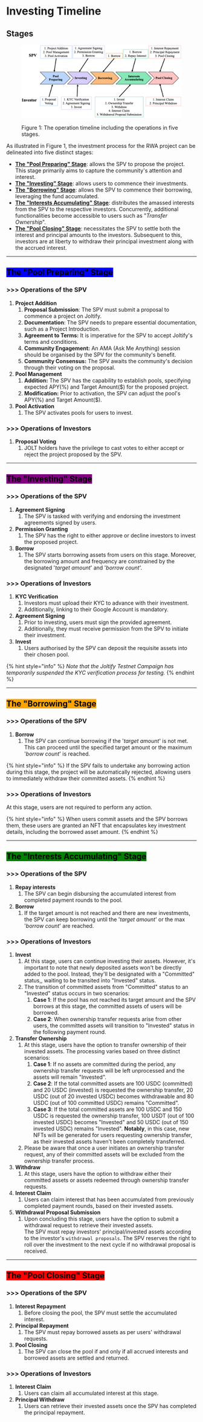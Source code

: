 # Investing Timeline

## Stages

<figure><img src="../../.gitbook/assets/timeline (1).jpg" alt=""><figcaption><p>Figure 1: The operation timeline including the operations in five stages.</p></figcaption></figure>

As illustrated in Figure 1, the investment process for the RWA project can be delineated into five distinct stages:

* [**The "Pool Preparing" Stage**](investing-timeline.md#the-pool-preparing-stage): allows the SPV to propose the project. This stage primarily aims to capture the community's attention and interest.
* [**The "Investing" Stage**](investing-timeline.md#the-investing-stage): allows users to commence their investments.
* [**The "Borrowing" Stage**](investing-timeline.md#the-borrowing-stage): allows the SPV to commence their borrowing, leveraging the fund accumulated.
* [**The "Interests Accumulating" Stage**](investing-timeline.md#the-interests-accumulating-stage): distributes the amassed interests from the SPV to the respective investors. Concurrently, additional functionalities become accessible to users such as "_Transfer Ownership_".
* [**The "Pool Closing" Stage**](investing-timeline.md#the-pool-closing-stage): necessitates the SPV to settle both the interest and principal amounts to the investors. Subsequent to this, investors are at liberty to withdraw their principal investment along with the accrued interest.

***

## <mark style="background-color:blue;">The "Pool Preparing" Stage</mark>

### >>> Operations of the SPV

1. **Project Addition**
   1. **Proposal Submission**: The SPV must submit a proposal to commence a project on Joltify.
   2. **Documentation**: The SPV needs to prepare essential documentation, such as a Project Introduction.
   3. **Agreement to Terms:** It is imperative for the SPV to accept Joltify's terms and conditions.
   4. **Community Engagement:** An AMA (Ask Me Anything) session should be organised by the SPV for the community's benefit.
   5. **Community Consensus:** The SPV awaits the community's decision through their voting on the proposal.
2. **Pool Management**
   1. **Addition:** The SPV has the capability to establish pools, specifying expected APY(%) and Target Amount($) for the proposed project.
   2. **Modification:** Prior to activation, the SPV can adjust the pool's APY(%) and Target Amount($).
3. **Pool Activation**
   1. The SPV activates pools for users to invest.

### >>> Operations of Investors

1. **Proposal Voting**
   1. JOLT holders have the privilege to cast votes to either accept or reject the project proposed by the SPV.

***

## <mark style="background-color:purple;">The "Investing" Stage</mark>

### >>> Operations of the SPV

1. **Agreement Signing**
   1. The SPV is tasked with verifying and endorsing the investment agreements signed by users.
2. **Permission Granting**
   1. The SPV has the right to either approve or decline investors to invest the proposed project.
3. **Borrow**
   1. The SPV starts borrowing assets from users on this stage. Moreover, the borrowing amount and frequency are constrained by the designated '_target amount_' and '_borrow count_'.

### >>> Operations of Investors

1. **KYC Verification**
   1. Investors must upload their KYC to advance with their investment.
   2. Additionally, linking to their Google Account is mandatory.
2. **Agreement Signing**
   1. Prior to investing, users must sign the provided agreement.
   2. Additionally, they must receive permission from the SPV to initiate their investment.
3. **Invest**
   1. Users authorised by the SPV can deposit the requisite assets into their chosen pool.

{% hint style="info" %}
_Note that the Joltify Testnet Campaign has temporarily suspended the KYC verification process for testing._
{% endhint %}

***

## <mark style="background-color:orange;">The "Borrowing" Stage</mark>

### >>> Operations of the SPV

1. **Borrow**
   1. The SPV can continue borrowing if the '_target amount_' is not met. This can proceed until the specified target amount or the maximum '_borrow count_' is reached.

{% hint style="info" %}
If the SPV fails to undertake any borrowing action during this stage, the project will be automatically rejected, allowing users to immediately withdraw their committed assets.
{% endhint %}

### >>> Operations of Investors

At this stage, users are not required to perform any action.

{% hint style="info" %}
When users commit assets and the SPV borrows them, these users are granted an NFT that encapsulates key investment details, including the borrowed asset amount.
{% endhint %}

***

## <mark style="background-color:green;">The "Interests Accumulating" Stage</mark>

### >>> Operations of the SPV

1. **Repay interests**
   1. The SPV can begin disbursing the accumulated interest from completed payment rounds to the pool.
2. **Borrow**
   1. If the target amount is not reached and there are new investments, the SPV can keep borrowing until the '_target amount_' or the max '_borrow count_' are reached.

### >>> Operations of Investors

1. **Invest**
   1. At this stage, users can continue investing their assets. However, it's important to note that newly deposited assets won't be directly added to the pool. Instead, they'll be designated with a "Committed" status,, waiting to be transited into "Invested" status.
   2. The transition of committed assets from "Committed" status to an "Invested" status occurs in two scenarios:
      1. **Case 1**: If the pool has not reached its target amount and the SPV borrows at this stage, the committed assets of users will be borrowed.
      2. **Case 2**: When ownership transfer requests arise from other users, the committed assets will transition to "Invested" status in the following payment round.
2. **Transfer Ownership**
   1. At this stage, users have the option to transfer ownership of their invested assets. The processing varies based on three distinct scenarios:
      1. **Case 1**: If no assets are committed during the period, any ownership transfer requests will be left unprocessed and the assets will remain "Invested".
      2. **Case 2**: If the total committed assets are 100 USDC (committed) and 20 USDC (invested) is requested the ownership transfer, 20 USDC (out of 20 invested USDC) becomes withdrawable and 80 USDC (out of 100 committed USDC) remains "Committed".
      3. **Case 3**: If the total committed assets are 100 USDC and 150 USDC is requested the ownership transfer, 100 USDT (out of 100 invested USDC) becomes "Invested" and 50 USDC (out of 150 invested USDC) remains "Invested". **Notably**, in this case, new NFTs will be generated for users requesting ownership transfer, as their invested assets haven't been completely transferred.
   2. Please be aware that once a user initiates an ownership transfer request, any of their committed assets will be excluded from the ownership transfer process.
3. **Withdraw**
   1. At this stage, users have the option to withdraw either their committed assets or assets redeemed through ownership transfer requests.
4. **Interest Claim**
   1. Users can claim interest that has been accumulated from previously completed payment rounds, based on their invested assets.
5. **Withdrawal Proposal Submission**
   1. Upon concluding this stage, users have the option to submit a withdrawal request to retrieve their invested assets.\
      The SPV must repay investors' principal/invested assets according to the investor's `withdrawal proposals`. The SPV reserves the right to roll over the investment to the next cycle if no withdrawal proposal is received.

***

## <mark style="background-color:red;">The "Pool Closing" Stage</mark>

### >>> Operations of the SPV

1. **Interest Repayment**
   1. Before closing the pool, the SPV must settle the accumulated interest.
2. **Principal Repayment**
   1. The SPV must repay borrowed assets as per users' withdrawal requests.
3. **Pool Closing**
   1. The SPV can close the pool if and only if all accrued interests  and borrowed assets are settled and returned.

### >>> Operations of Investors

1. **Interest Claim**
   1. Users can claim all accumulated interest at this stage.
2. **Principal Withdraw**
   1. Users can retrieve their invested assets once the SPV has completed the principal repayment.
